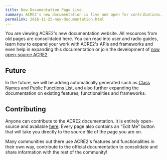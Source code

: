 ```yaml
---
title: New Documentation Page Live
summary: ACRE2's new documentation is live and open for contributions.
permalink: 2016-11-25-new-documentation.html
---
```


You are viewing ACRE2's new documentation website. All resources from old pages are consolidated here. You can read into user and radio guides, learn how to expand your work with ACRE2's APIs and frameworks and even help in expanding this documentation or join the development of [now open-source ACRE2](https://github.com/IDI-Systems/acre2).

## Future

In the future, we will be adding automatically generated such as [Class Names](/wiki/class-names.md) and [Public Functions List](/wiki/frameworks/functions-list.md), and also further expanding the documentation on existing features, functionalities and frameworks.

## Contributing

Anyone can contribute to the ACRE2 documentation. It is entirely open-source and available [here](https://github.com/IDI-Systems/acre2/blob/master/docs). Every page also contains an "Edit Me" button that will take you directly to the source file of the page you are on.

Many communities out there use ACRE2's features and functionalities in their own way, contribute to the official documentation to consolidate and share information with the rest of the community!
